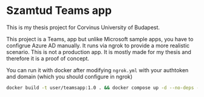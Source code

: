 # Szamtud Teams app

This is my thesis project for Corvinus University of Budapest.

This project is a Teams, app but unlike Microsoft sample apps, you have to configrue Azure AD
manually. It runs via ngrok to provide a more realistic scenario. This is not a production app. It
is mostly made for my thesis and therefore it is a proof of concept.

You can run it with docker after modifying `ngrok.yml` with your authtoken and domain  (which you should configure in ngrok)

```bash
docker build -t user/teamsapp:1.0 . && docker compose up -d --no-deps --build web
```
